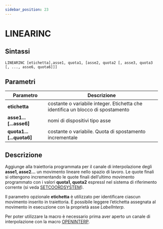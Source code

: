 ```yaml
---
sidebar_position: 23
---
```


# LINEARINC

## Sintassi

  ```
LINEARINC [etichetta],asse1, quota1, [asse2, quota2 [, asse3, quota3 [, ..., asse6, quota6]]]
  ```

## Parametri
|Parametro                     | Descrizione                                                                      |                
|------------------------------|----------------------------------------------------------------------------------|
| **etichetta**                |costante o variabile integer. Etichetta che identifica un blocco di spostamento   |
| **asse1...[...asse6]**       | nomi di dispositivi tipo asse                                                    |
| **quota1...[...quota6]**     | costante o variabile. Quota di spostamento incrementale                          |         

## Descrizione
Aggiunge alla traiettoria programmata per il canale di interpolazione degli **asse1, asse2…** un movimento lineare nello spazio di lavoro. Le quote finali si ottengono incrementando le quote finali dell’ultimo movimento programmato con i valori **quota1, quota2**  espressI nel sistema di riferimento corrente (si veda [SETCOORDSYSTEM](SETCOORDSYSTEM.md)). 

Il parametro opzionale **etichetta** è utilizzato per identificare ciascun movimento inserito in traiettoria. È possibile leggere l’etichetta assegnata al movimento in esecuzione con la proprietà asse _LabelInterp_.

Per poter utilizzare la macro è necessario prima aver aperto un canale di interpolazione con la macro [OPENINTERP](OPENINTERP.md).
